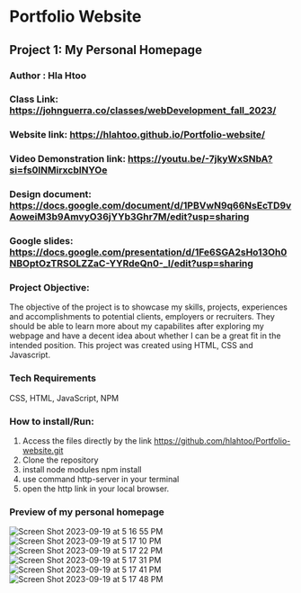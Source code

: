 # Portfolio Website

## Project 1: My Personal Homepage

### Author : Hla Htoo

### Class Link: https://johnguerra.co/classes/webDevelopment_fall_2023/

### Website link: https://hlahtoo.github.io/Portfolio-website/

### Video Demonstration link: https://youtu.be/-7jkyWxSNbA?si=fs0lNMirxcblNYOe

### Design document: https://docs.google.com/document/d/1PBVwN9q66NsEcTD9vAoweiM3b9AmvyO36jYYb3Ghr7M/edit?usp=sharing

### Google slides: https://docs.google.com/presentation/d/1Fe6SGA2sHo13Oh0NBOptOzTRSOLZZaC-YYRdeQn0-_I/edit?usp=sharing

### Project Objective:

The objective of the project is to showcase my skills, projects, experiences and accomplishments to potential clients, employers or recruiters. They should be able to learn more about my capabilites after exploring my webpage and have a decent idea about whether I can be a great fit in the intended position. This project was created using HTML, CSS and Javascript.

### Tech Requirements

CSS, HTML, JavaScript, NPM

### How to install/Run:

1. Access the files directly by the link https://github.com/hlahtoo/Portfolio-website.git
2. Clone the repository
3. install node modules npm install
4. use command http-server in your terminal
5. open the http link in your local browser.

### Preview of my personal homepage

![Screen Shot 2023-09-19 at 5 16 55 PM](https://github.com/hlahtoo/Portfolio-website/assets/122701411/91a453d6-9978-433a-9024-0d4eface711e)
![Screen Shot 2023-09-19 at 5 17 10 PM](https://github.com/hlahtoo/Portfolio-website/assets/122701411/8b7a8376-a6d2-4138-bb1e-1eb0e2a4a699)
![Screen Shot 2023-09-19 at 5 17 22 PM](https://github.com/hlahtoo/Portfolio-website/assets/122701411/699de8ae-f225-4da3-850b-0aa6e8a23531)
![Screen Shot 2023-09-19 at 5 17 31 PM](https://github.com/hlahtoo/Portfolio-website/assets/122701411/4ecfafdb-4d8e-4cb0-a0aa-1deeb3101091)
![Screen Shot 2023-09-19 at 5 17 41 PM](https://github.com/hlahtoo/Portfolio-website/assets/122701411/4ada5053-dd21-4f85-ad9b-534328945237)
![Screen Shot 2023-09-19 at 5 17 48 PM](https://github.com/hlahtoo/Portfolio-website/assets/122701411/0d96cca6-93d4-49b2-bae0-44d4da073b9c)
